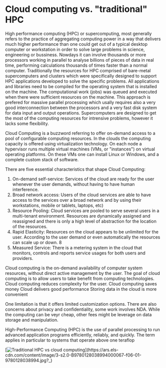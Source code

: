 # Cloud computing vs. "traditional" HPC

High performance computing (HPC) or  supercomputing, most generally refers to the practice of aggregating computing power in a way that delivers much higher performance than one could get out of a typical desktop computer or workstation in order to solve large problems in science, engineering or bussiness.
Nowdays it can involve thousands or more processors working in parallel to analyse billions of pieces of data in real time, performing calculations thousands of times faster than a normal computer. Traditionally the resources for HPC comprised of bare-metal supercomputers and clusters which  were specifically designed to support HPC applications developed to solve the specific problems. All applications and libraries need to be compiled for the operating system that is installed on the machine. The computational work (jobs) was  queued and executed when there were sufficient resources on the machine. This approach is prefered for massive parallel processing which usally requires also a very good interconnection between the processors and a very fast disk system for data input and output operations. Supercomputers are designed to get the most of the computing resources for intrensive problems, however it lacks some flexibility. 



Cloud Computing is a buzzword referring to offer on-demand access to a pool of
configurable computing resources.  In the clouds the computing capacity  is offered using virtualization technology. On each node a hypervisor runs
multiple virtual machines (VMs, or "instances") on virtual operating platforms. On these VMs one
can install Linux or Windows, and a complete custom stack of software.

There are five essential characteristics that shape Cloud Computing:
1. On-demand self-service: Services of the cloud are ready for the user whenever the user
demands, without having to have human interference.
2. Broad network access: Users of the cloud services are able to have access to the
services over a broad network and by using their workstations, mobile or tablets, laptops, etc)
3. Resource Pooling: Cloud services are pooled to serve several users in a multi-tenant
environment. Resources are dynamically assigned and reassigned and there is only a high level
of abstraction for the location of the resources.
4. Rapid Elasticity: Resources on the cloud appears to be unlimited for the user.
According to the user demand or even automatically the resources can scale up or down. 
8
5. Measured Service: There is a metering system in the cloud that monitors, controls and
reports service usages for both users and providers. 

Cloud computing is the on-demand availability of computer system resources, without direct active management by the user. The goal of cloud computing is to allow users to take benefit from computing technologies. 
Cloud computing reduces complexity for the user.
Cloud computing saves money
Cloud delivers good performance
Storing data in the cloud is more convenient


 One limitation is that it offers  limited customization options. There are also concerns about privacy and confidentiality, some work involves NDA. While the computing can be veyr cheap, other fees might be leverage on data storage and manipulation.



High-Performance Computing (HPC) is the use of parallel processing to run advanced application programs efficiently, reliably, and quickly. The term applies in particular to systems that operate above one teraflop


[![Traditional HPC vs cloud computing](https://ars.els-cdn.com/content/image/3-s2.0-B9780128038994000067-f06-01-9780128038994.jpg?_)](https://ars.els-cdn.com/content/image/3-s2.0-B9780128038994000067-f06-01-9780128038994.jpg?_)
